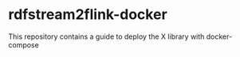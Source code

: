 # rdfstream2flink-docker
This repository contains a guide to deploy the X library with docker-compose
